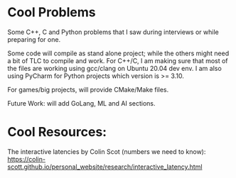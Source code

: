 # Cool Problems
Some C++, C and Python problems that I saw during interviews or while preparing for one.

Some code will compile as stand alone project; while the others might need a bit of TLC to compile and work.
For C++/C, I am making sure that most of the files are working using gcc/clang on Ubuntu 20.04 dev env.
I am also using PyCharm for Python projects which version is >= 3.10.

For games/big projects, will provide CMake/Make files.

Future Work: will add GoLang, ML and AI sections.


# Cool Resources:
The interactive latencies by Colin Scot (numbers we need to know):
https://colin-scott.github.io/personal_website/research/interactive_latency.html
